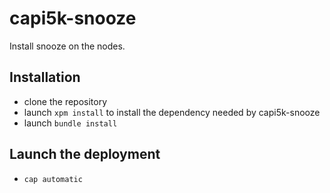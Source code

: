 capi5k-snooze 
==============

Install snooze on the nodes.

## Installation

 * clone the repository
 * launch ``` xpm install ``` to install the dependency needed by capi5k-snooze
 * launch ``` bundle install ```
 
## Launch the deployment

* ``` cap automatic ``` 

